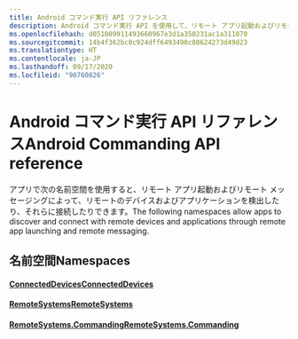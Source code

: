 ```yaml
---
title: Android コマンド実行 API リファレンス
description: Android コマンド実行 API を使用して、リモート アプリ起動およびリモート メッセージングによって、リモートのデバイスおよびアプリケーションを検出したり、それらに接続したりします。
ms.openlocfilehash: d051009911493660967e3d1a350231ac1a311070
ms.sourcegitcommit: 14b4f362bc0c924dff6493490c80624273d49d23
ms.translationtype: HT
ms.contentlocale: ja-JP
ms.lasthandoff: 09/17/2020
ms.locfileid: "90760826"
---
```

# <a name="android-commanding-api-reference"></a><span data-ttu-id="0d349-103">Android コマンド実行 API リファレンス</span><span class="sxs-lookup"><span data-stu-id="0d349-103">Android Commanding API reference</span></span>

<span data-ttu-id="0d349-104">アプリで次の名前空間を使用すると、リモート アプリ起動およびリモート メッセージングによって、リモートのデバイスおよびアプリケーションを検出したり、それらに接続したりできます。</span><span class="sxs-lookup"><span data-stu-id="0d349-104">The following namespaces allow apps to discover and connect with remote devices and applications through remote app launching and remote messaging.</span></span>

## <a name="namespaces"></a><span data-ttu-id="0d349-105">名前空間</span><span class="sxs-lookup"><span data-stu-id="0d349-105">Namespaces</span></span>

#### <a name="connecteddevices"></a>[<span data-ttu-id="0d349-106">ConnectedDevices</span><span class="sxs-lookup"><span data-stu-id="0d349-106">ConnectedDevices</span></span>](https://docs.microsoft.com/java/api/com.microsoft.connecteddevices)
#### <a name="remotesystems"></a>[<span data-ttu-id="0d349-107">RemoteSystems</span><span class="sxs-lookup"><span data-stu-id="0d349-107">RemoteSystems</span></span>](https://docs.microsoft.com/java/api/com.microsoft.connecteddevices.remotesystems)
#### <a name="remotesystemscommanding"></a>[<span data-ttu-id="0d349-108">RemoteSystems.Commanding</span><span class="sxs-lookup"><span data-stu-id="0d349-108">RemoteSystems.Commanding</span></span>](https://docs.microsoft.com/java/api/com.microsoft.connecteddevices.remotesystems.commanding)